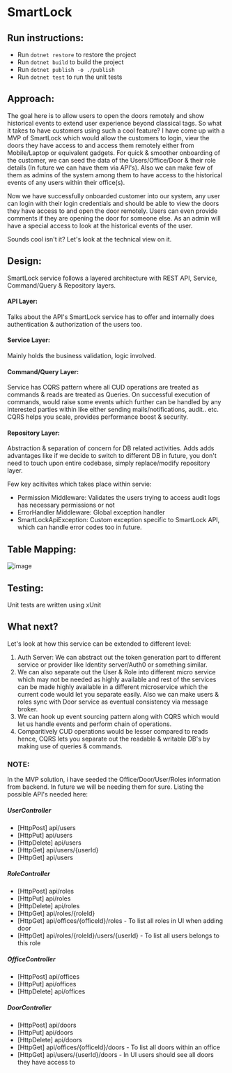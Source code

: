 # SmartLock

## Run instructions:
- Run `dotnet restore` to restore the project
- Run `dotnet build` to build the project
- Run `dotnet publish -o ./publish`
- Run `dotnet test` to run the unit tests

## Approach:
The goal here is to allow users to open the doors remotely and show historical events to extend user experience beyond classical tags. So what it takes to have customers using such a cool feature? I have come up with a MVP of SmartLock which would allow the customers to login, view the doors they have access to and access them remotely either from Mobile/Laptop or equivalent gadgets. For quick & smoother onboarding of the customer, we can seed the data of the Users/Office/Door & their role details (In future we can have them via API's). Also we can make few of them as admins of the system among them to have access to the historical events of any users within their office(s).

Now we have successfully onboarded customer into our system, any user can login with their login credentials and should be able to view the doors they have access to and open the door remotely. Users can even provide comments if they are opening the door for someone else. As an admin will have a special access to look at the historical events of the user.

Sounds cool isn't it? Let's look at the technical view on it.

## Design:
SmartLock service follows a layered architecture with REST API, Service, Command/Query & Repository layers. 

#### API Layer:
Talks about the API's SmartLock service has to offer and internally does authentication & authorization of the users too.

#### Service Layer:
Mainly holds the business validation, logic involved.

#### Command/Query Layer:
Service has CQRS pattern where all CUD operations are treated as commands & reads are treated as Queries. On successful execution of commands, would raise some events which further can be handled by any interested parties within like either sending mails/notifications, audit.. etc. CQRS helps you scale, provides performance boost & security.

#### Repository Layer:
Abstraction & separation of concern for DB related activities. Adds adds advantages like if we decide to switch to different DB in future, you don't need to touch upon entire codebase, simply replace/modify repository layer.

Few key acitivites which takes place within servie:
- Permission Middleware: Validates the users trying to access audit logs has necessary permissions or not
- ErrorHandler Middleware: Global exception handler
- SmartLockApiException: Custom exception specific to SmartLock API, which can handle error codes too in future.

## Table Mapping:
![image](https://user-images.githubusercontent.com/21059833/190972293-9c625672-695f-4acd-8280-67f96d779781.png)

## Testing:
Unit tests are written using xUnit

## What next?
Let's look at how this service can be extended to different level:
1. Auth Server: We can abstract out the token generation part to different service or provider like Identity server/Auth0 or something similar. 
2. We can also separate out the User & Role into different micro service which may not be needed as highly available and rest of the services can be made highly available in a different microservice which the current code would let you separate easily. Also we can make users & roles sync with Door service as eventual consistency via message broker.
3. We can hook up event sourcing pattern along with CQRS which would let us handle events and perform chain of operations.
4. Comparitively CUD operations would be lesser compared to reads hence, CQRS lets you separate out the readable & writable DB's by making use of queries & commands.

### NOTE:
In the MVP solution, i have seeded the Office/Door/User/Roles information from backend. In future we will be needing them for sure. Listing the possible API's needed here:

##### UserController
  - [HttpPost] api/users
  - [HttpPut] api/users
  - [HttpDelete] api/users
  - [HttpGet] api/users/{userId}
  - [HttpGet] api/users
##### RoleController
  - [HttpPost] api/roles
  - [HttpPut] api/roles
  - [HttpDelete] api/roles
  - [HttpGet] api/roles/{roleId}
  - [HttpGet] api/offices/{officeId}/roles - To list all roles in UI when adding door
  - [HttpGet] api/roles/{roleId}/users/{userId} - To list all users belongs to this role
 ##### OfficeController
  - [HttpPost] api/offices
  - [HttpPut] api/offices
  - [HttpDelete] api/offices  
 ##### DoorController
  - [HttpPost] api/doors
  - [HttpPut] api/doors
  - [HttpDelete] api/doors
  - [HttpGet] api/offices/{officeId}/doors - To list all doors within an office
  - [HttpGet] api/users/{userId}/doors - In UI users should see all doors they have access to
